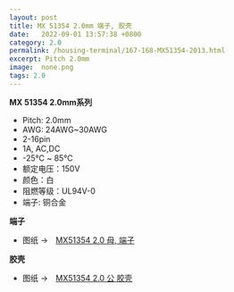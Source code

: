 ```yaml
---
layout: post
title: MX 51354 2.0mm 端子, 胶壳
date:   2022-09-01 13:57:38 +0800
category: 2.0
permalink: /housing-terminal/167-168-MX51354-2013.html
excerpt: Pitch 2.0mm
image:  none.png
tags: 2.0
---
```


__MX 51354 2.0mm系列__

* Pitch: 2.0mm
* AWG: 24AWG~30AWG
* 2-16pin
* 1A, AC,DC
* -25℃ ~ 85℃
* 额定电压：150V
* 颜色：白
* 阻燃等级：UL94V-0
* 端子: 铜合金

__端子__

* 图纸 →　[MX51354 2.0 母, 端子](/assets/2022/167-2013-MX51354-T.pdf)

__胶壳__

* 图纸 →　[MX51354 2.0 公 胶壳](/assets/2022/168-2013-MX51354-H.pdf)